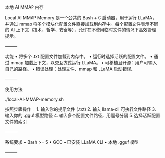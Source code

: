 本地 AI MMAP 内存

Local AI MMAP Memory 是一个公共的 Bash + C 启动器，用于运行 LLaMA，并通过 mmap 将多个模块化配置文件直接加载到内存中。每个配置文件表示不同的 AI 上下文（技术、哲学、安全等），允许在不使用临时文件的情况下高效管理提示。

⸻

功能
	•	将多个 .txt 配置文件加载到内存中。
	•	运行时选择活跃的配置文件。
	•	通过 mmap 加载上下文，以交互方式运行 LLaMA。
	•	可移植且开源：用户可输入自己的路径。
	•	错误处理：处理文件、mmap 和 LLaMA 启动错误。

⸻

使用方法

./local-AI-MMAP-memory.sh

按照步骤操作：
	1.	输入你的提示文件 (.txt)
	2.	输入 llama-cli 可执行文件路径
	3.	输入你的 .gguf 模型路径
	4.	输入多个配置文件路径，用逗号分隔
	5.	选择活跃配置文件的索引

⸻

系统要求
	•	Bash >= 5
	•	GCC
	•	已安装 LLaMA CLI
	•	本地 .gguf 模型

⸻
